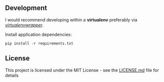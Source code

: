 ## Development
I would recommend developing within a **virtualenv** preferably via *[virtualenvwrapper](https://virtualenvwrapper.readthedocs.io/en/latest/install.html)*.

Install application dependencies:

`pip install -r requirements.txt`

## License

This project is licensed under the MIT License - see the [LICENSE.md](LICENSE.md) file for details